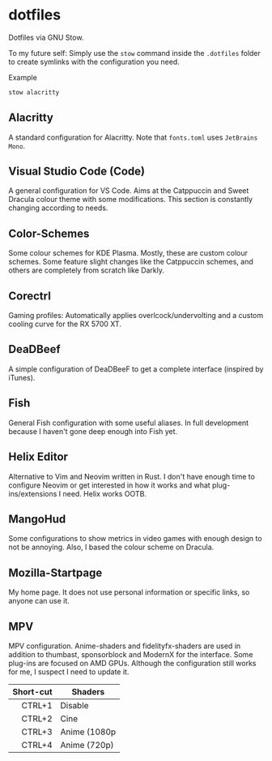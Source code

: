 # dotfiles

Dotfiles via GNU Stow.

To my future self:
Simply use the `stow` command inside the `.dotfiles` folder to create symlinks with the configuration you need.

Example

```sh
stow alacritty
```

## Alacritty

A standard configuration for Alacritty. Note that `fonts.toml` uses `JetBrains Mono`.

## Visual Studio Code (Code)

A general configuration for VS Code. Aims at the Catppuccin and Sweet Dracula colour theme with some modifications. This section is constantly changing according to needs.

## Color-Schemes

Some colour schemes for KDE Plasma. Mostly, these are custom colour schemes. Some feature slight changes like the Catppuccin schemes, and others are completely from scratch like Darkly.

## Corectrl

Gaming profiles: Automatically applies overlcock/undervolting and a custom cooling curve for the RX 5700 XT.

## DeaDBeef

A simple configuration of DeaDBeeF to get a complete interface (inspired by iTunes).

## Fish

General Fish configuration with some useful aliases. In full development because I haven't gone deep enough into Fish yet.

## Helix Editor

Alternative to Vim and Neovim written in Rust. I don't have enough time to configure Neovim or get interested in how it works and what plug-ins/extensions I need. Helix works OOTB.

## MangoHud

Some configurations to show metrics in video games with enough design to not be annoying. Also, I based the colour scheme on Dracula.

## Mozilla-Startpage

My home page. It does not use personal information or specific links, so anyone can use it.

## MPV

MPV configuration. Anime-shaders and fidelityfx-shaders are used in addition to thumbast, sponsorblock and ModernX for the interface.
Some plug-ins are focused on AMD GPUs. Although the configuration still works for me, I suspect I need to update it.

| Short-cut | Shaders |
|-----:|-----------|
|CTRL+1|Disable|
|CTRL+2|Cine|
|CTRL+3|Anime (1080p|
|CTRL+4|Anime (720p)|
